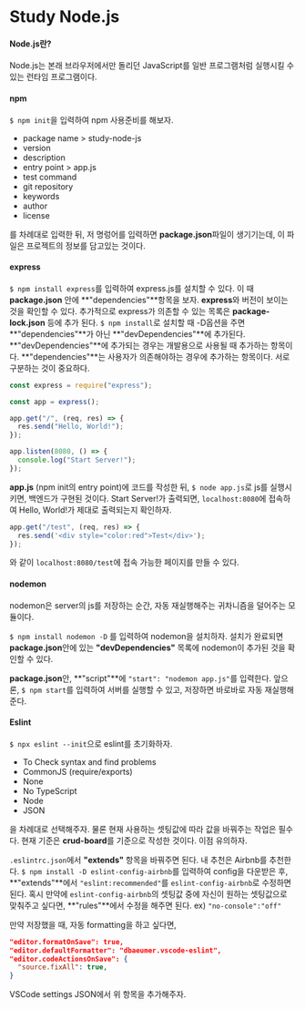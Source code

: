 # Study Node.js

#### Node.js란?
Node.js는 본래 브라우저에서만 돌리던 JavaScript를 일반 프로그램처럼 실행시킬 수 있는 런타임 프로그램이다. 

#### npm
`$ npm init`을 입력하여 npm 사용준비를 해보자.
- package name > study-node-js
- version
- description
- entry point > app.js
- test command
- git repository
- keywords
- author
- license

를 차례대로 입력한 뒤, 
저 명렁어를 입력하면 **package.json**파일이 생기기는데,
이 파일은 프로젝트의 정보를 담고있는 것이다.


#### express
`$ npm install express`를 입력하여 express.js를 설치할 수 있다.
이 때 **package.json** 안에 **"dependencies"**항목을 보자. 
**express**와 버전이 보이는 것을 확인할 수 있다.
추가적으로 express가 의존할 수 있는 목록은 **package-lock.json** 등에 추가 된다.
`$ npm install`로 설치할 때 -D옵션을 주면 **"dependencies"**가 아닌 **"devDependencies"**에 추가된다.
**"devDependencies"**에 추가되는 경우는 개발용으로 사용될 때 추가하는 항목이다.
**"dependencies"**는 사용자가 의존해야하는 경우에 추가하는 항목이다.
서로 구분하는 것이 중요하다.

```js
const express = require("express");

const app = express();

app.get("/", (req, res) => {
  res.send("Hello, World!");
});

app.listen(8080, () => {
  console.log("Start Server!");
});
```
**app.js** (npm init의 entry point)에 코드를 작성한 뒤,
`$ node app.js`로 js를 실행시키면, 백엔드가 구현된 것이다. 
Start Server!가 출력되면,  `localhost:8080`에 접속하여 
Hello, World!가 제대로 출력되는지 확인하자.

```js
app.get("/test", (req, res) => {
  res.send('<div style="color:red">Test</div>');
});
```
와 같이 `localhost:8080/test`에 접속 가능한 페이지를 만들 수 있다.

#### nodemon
nodemon은 server의 js를 저장하는 순간, 자동 재실행해주는 귀차니즘을 덜어주는 모듈이다.

`$ npm install nodemon -D` 를 입력하여 nodemon을 설치하자.
설치가 완료되면 **package.json**안에 있는 **"devDependencies"** 목록에 nodemon이 추가된 것을 확인할 수 있다.

**package.json**안, **"script"**에 `"start": "nodemon app.js"`를 입력한다.
앞으론, `$ npm start`를 입력하여 서버를 실행할 수 있고, 저장하면 바로바로 자동 재실행해준다.

#### Eslint
`$ npx eslint --init`으로 eslint를 초기화하자.
- To Check syntax and find problems
- CommonJS (require/exports)
- None
- No TypeScript
- Node
- JSON

을 차례대로 선택해주자. 물론 현재 사용하는 셋팅값에 따라 값을 바꿔주는 작업은 필수다.
현재 기준은 **crud-board**를 기준으로 작성한 것이다. 이점 유의하자.

`.eslintrc.json`에서 **"extends"** 항목을 바꿔주면 된다.
내 추천은 Airbnb를 추천한다.
`$ npm install -D eslint-config-airbnb`를 입력하여 config을 다운받은 후,
**"extends"**에서 `"eslint:recommended"`를 `eslint-config-airbnb`로 수정하면 된다.
혹시 만약에 `eslint-config-airbnb`의 셋팅값 중에 자신이 원하는 셋팅값으로 맞춰주고 싶다면,
**"rules"**에서 수정을 해주면 된다.
ex) `"no-console":"off"`

만약 저장했을 때, 자동 formatting을 하고 싶다면,
```JSON
"editor.formatOnSave": true,
"editor.defaultFormatter": "dbaeumer.vscode-eslint",
"editor.codeActionsOnSave": {
  "source.fixAll": true,
}
```
VSCode settings JSON에서 위 항목을 추가해주자.